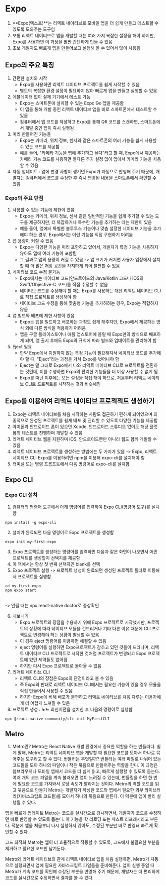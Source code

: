 # Expo

1. **Expo(엑스포)**는 리액트 네이티브로 모바일 앱을 더 쉽게 만들고 테스트할 수 있도록 도와주는 도구임
2. 보통 리액트 네이티브로 앱을 개발할 때는 여러 가지 복잡한 설정을 해야 하지만, Expo를 사용하면 이 과정을 훨씬 간단하게 만들 수 있음
3. 초보 개발자도 빠르게 앱을 만들어보고 실행해 볼 수 있어서 많이 사용됨

## Expo의 주요 특징

1. 간편한 설치와 시작
    - Expo를 사용하면 리액트 네이티브 프로젝트를 쉽게 시작할 수 있음
    - 별도의 복잡한 환경 설정이 필요하지 않아 빠르게 앱을 만들고 실행할 수 있음
2. 에뮬레이터 없이 실제 기기에서 테스트 가능
    - Expo는 스마트폰에 설치할 수 있는 Expo Go 앱을 제공함
    - 이 앱을 통해 개발 중인 리액트 네이티브 앱을 바로 스마트폰에서 테스트할 수 있음
    - 컴퓨터에서 앱 코드를 작성하고 Expo를 통해 QR 코드를 스캔하면, 스마트폰에서 개발 중인 앱이 즉시 실행됨
3. 미리 만들어진 기능들
    - Expo는 카메라, 위치 정보, 센서와 같은 스마트폰의 여러 기능을 쉽게 사용할 수 있는 코드를 제공함
    - 예를 들어, "카메라 기능을 앱에 추가하고 싶다"라고 할 때, Expo에서 제공하는 카메라 기능 코드를 사용하면 별다른 추가 설정 없이 앱에서 카메라 기능을 사용할 수 있음
4. 자동 업데이트 : 앱에 변경 사항이 생기면 Expo가 자동으로 반영해 주기 때문에, 개발자는 컴퓨터에서 코드를 수정한 후 즉시 변경된 내용을 스마트폰에서 확인할 수 있음

### Expo의 주요 단점

1. 사용할 수 있는 기능에 제한이 있음
    - Expo는 카메라, 위치 정보, 센서 같은 일반적인 기능을 쉽게 추가할 수 있는 도구를 제공하지만, 더 복잡하거나 특수한 기능을 추가하는 데는 제한이 있음
    - 예를 들어, 앱에서 특별한 블루투스 기능이나 맞춤 설정한 네이티브 기능을 추가해야 하는 경우, Expo에서는 이런 기능을 직접 구현하기 어려움
2. 앱 용량이 커질 수 있음
    - Expo는 다양한 기능을 미리 포함하고 있어서, 개발자가 특정 기능을 사용하지 않아도 앱에 여러 기능이 포함됨
    - 그 결과로 앱의 용량이 커질 수 있음 -> 앱 크기가 커지면 사용자 입장에서 설치할 때 더 많은 저장 공간을 차지하게 되어 불편할 수 있음
3. 네이티브 코드 수정 불가능
    - Expo에서는 네이티브 코드(안드로이드의 Java/Kotlin 코드나 iOS의 Swift/Objective-C 코드)를 직접 수정할 수 없음
    - 네이티브 코드를 수정해야 할 때는 Expo를 사용하는 대신 리액트 네이티브 CLI로 직접 프로젝트를 생성해야 함
    - 네이티브 코드 수정을 통해 맞춤형 기능을 추가하려는 경우, Expo는 적합하지 않음
4. 앱 빌드와 배포에 제한 사항이 있음
    - Expo는 앱을 빌드하고 배포하는 과정도 쉽게 해주지만, Expo에서 제공하는 방식 외에 다른 방식을 적용하기 어려움
    - 앱을 구글 플레이스토어나 애플 앱스토어에 올릴 때 Expo만의 방식으로 배포하게 되며, 앱 출시 후에도 Expo의 규칙에 따라 빌드와 업데이트를 관리해야 함
5. Eject 필요
    - 만약 Expo에서 지원하지 않는 특정 기능이 필요해져서 네이티브 코드를 추가해야 할 때, "Eject"라는 과정을 거쳐 Expo를 벗어나야 함
    - Eject는 말 그대로 Expo에서 나와 리액트 네이티브 CLI로 프로젝트를 전환하는 것인데, 이를 수행하면 Expo의 편리한 기능들을 더 이상 사용할 수 없게 됨
    - Expo를 떠난 이후에는 모든 설정을 직접 해야 하므로, 처음부터 리액트 네이티브 CLI로 프로젝트를 시작하는 것과 비슷해짐

## Expo를 이용하여 리액트 네이티브 프로젝젝트 생성하기

1. Expo는 리액트 네이티브를 처음 시작하는 사람도 접근하기 편하게 되어있으며 최종적으로 완성된 프로젝트를 쉽게 배포 및 관리할 수 있도록 다양한 기능을 제공함
2. 아이폰과 안드로이드 폰이 있으면 Xcode, 안드로이드 스튜디오 없이도 해당 플랫폼의 테스트를 진행하며 개발할 수 있음
3. 리액트 네이티브 웹을 지원하며 iOS, 안드로이드뿐만 아니라 웹도 함께 개발할 수 있음
4. 리액트 네이티브 프로젝트를 생성하는 방법에는 두 가지가 있음 -> Expo, 리액트 네이티브 CLI
Expo를 이용하려면 npm을 이용해 expo-cli를 설치해야 함
5. 터미널 또는 명령 프롬프트에서 다음 명령어로 expo-cli를 설치함

## Expo CLI

### Expo CLI 설치

1. 컴퓨터의 명령어 도구에서 아래 명령어를 입력하여 Expo CLI(명령어 도구)를 설치함
```
npm install -g expo-cli
```
2. 설치가 완료되면 다음 명령어로 Expo 프로젝트를 생성함
```
expo init my-first-expo
```
3. Expo 프로젝트를 생성하는 명령어를 입력하면 다음과 같은 화면이 나오면서 어떤 프로젝트를 생성할지 선택지를 제공함
4. 이 책에서는 항상 첫 번째 선택지인 blank를 선택
5. Expo 프로젝트 실행 -> 프로젝트 생성이 완료되면 생성된 프로젝트 폴더로 이동해서 프로젝트를 실행함
```
cd my-first-expo
npm expo start
```
<br>-> 안될 때는 npx react-native doctor로 증상확인

6. 내보내기
    - Expo 프로젝트의 장점을 수용하기 위해 Expo 프로젝트로 시작했지만, 프로젝트의 상황에 따라 네이티브 모듈을 건드리거나 기타 다른 이유 때문에 CLI 프로젝트로 변경해야 하는 상황이 발생할 수 있음
    - 이 경우 eject 명령어를 이용하면 해결할 수 있음
    - eject 명령어를 실행하면 Expo프로젝트가 감추고 있던 것들이 드러나며, 리액트 네이티브 CLI 프로젝트로 시작한 것처럼 프로젝트가 변경되고 Expo 프로젝트에 있던 제약들도 없어짐
    - 하지만 다시 Expo 프로젝트로 돌아올 수 없음
7. 리액트 네이티브 CLI
    - 리액트 CLI의 장점은 Expo의 단점이라고 볼 수 있음
    - 즉 Expo와 반대로 리액트 네이티브 CLI에서는 필요한 기능이 있을 경우 모듈을 직접 만들어서 사용할 수 있음
    - 하지만 Expo에 비해 배포가 불편하고 리액트 네이티브를 처음 다루는 이용자에게 더 어렵게 느껴질 수 있음
8. 프로젝트 생성 : 노드 최신버전을 설치한 후 다음의 명령어로 실행함
```
npx @react-native-community/cli init MyFirstCLI
```

## Metro

1. Metro란?
Metro는 React Native 개발 환경에서 중요한 역할을 하는 번들러다.
쉽게 말해, Metro는 리액트 네이티브 앱을 개발할 때 필요한 코드를 모아서 하나로 묶어주는 도구라고 할 수 있다.
번들러는 무엇일까?
번들러는 여러 파일로 나뉘어 있는 코드들을 모아 하나의 파일이나 작은 묶음으로 만들어주는 역할을 한다.
이 과정은 웹브라우저나 모바일 앱에서 코드를 더 쉽게 읽고, 빠르게 실행할 수 있도록 돕는다. 여러 개의 코드 파일을 계속 불러오면 앱이 느려질 수 있는데, 번들링을 하면 한 번에 필요한 코드를 가져와서 로딩 속도가 빨라지는 것이다.
Metro의 역할
코드를 읽고 묶음으로 만들기
Metro는 개발자가 작성한 코드와 앱에서 필요한 외부 라이브러리(자바스크립트 코드들)를 모아서 하나의 묶음으로 만든다. 이 덕분에 앱이 빨리 실행될 수 있다.

앱을 빠르게 업데이트
Metro는 코드를 실시간으로 감시하면서, 개발자가 코드를 수정하면 바로 반영할 수 있도록 돕는다. 이 기능을 핫 리로딩 또는 패스트 리프레시라고 부른다. 덕분에 앱을 처음부터 다시 실행하지 않아도, 수정된 부분만 바로 반영돼 빠르게 확인할 수 있다.

코드 최적화
Metro는 앱이 더 효율적으로 작동할 수 있도록, 코드에서 불필요한 부분을 제거하고 필요한 코드만 남겨둔다.

Metro와 리액트 네이티브의 관계
리액트 네이티브 앱을 처음 실행하면, Metro가 자동으로 실행되면서 앱에 필요한 자바스크립트 파일들을 준비해준다.
앱이 실행 중일 때 Metro가 계속 코드를 확인해 수정된 부분을 반영해 주기 때문에, 개발자는 더 편리하게 코드를 실시간으로 수정하면서 결과를 볼 수 있다.